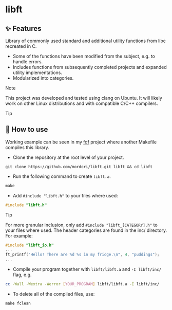 # libft
## ✨ Features
Library of commonly used standard and additional utility functions from libc recreated in C.
- Some of the functions have been modified from the subject, e.g. to handle errors.
- Includes functions from subsequently completed projects and expanded utility implementations.
- Modularized into categories.

> [!NOTE]
> This project was developed and tested using clang on Ubuntu. It will likely work on other Linux distributions and with compatible C/C++ compilers.

> [!TIP]
> ## 🚀 How to use
> Working example can be seen in my [fdf](https://github.com/mordori/fdf) project where another Makefile compiles this library.
- Clone the repository at the root level of your project.
``` git
git clone https://github.com/mordori/libft.git libft && cd libft
```
- Run the following command to create `libft.a`.
``` Makefile
make
```
- Add `#include "libft.h"` to your files where used:
``` C
#include "libft.h"
```
> [!TIP]
> For more granular inclusion, only add `#include "libft_[CATEGORY].h"` to your files where used. The header categories are found in the inc/ directory. For example:
> ``` C
> #include "libft_io.h"
> ...
> ft_printf("Hello! There are %d %s in my fridge.\n", 4, "puddings");
> ...
> ```
- Compile your program together with `libft/libft.a` and `-I libft/inc/` flag, e.g.
``` bash
cc -Wall -Wextra -Werror [YOUR_PROGRAM] libft/libft.a -I libft/inc/
```
- To delete all of the compiled files, use:
``` Makefile
make fclean
```
